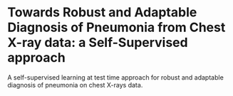 # Towards Robust and Adaptable Diagnosis of Pneumonia from Chest X-ray data: a Self-Supervised approach
A self-supervised learning at test time approach for robust and adaptable diagnosis of pneumonia on chest X-rays data.
